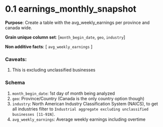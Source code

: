 # 0.1 earnings_monthly_snapshot

**Purpose**: Create a table with the avg_weekly_earnings per province and canada wide.

**Grain unique column set**: [`month_begin_date`, `geo`, `industry`]

**Non additive facts**: [ `avg_weekly_earnings` ]

### Caveats:
1. This is excluding unclassified businesses

### Schema
1. `month_begin_date`: 1st day of month being analyzed
2. `geo`: Province/Country (Canada is the only country option though)
3. `industry`: North American Industry Classification System (NAICS), to get all industries filter to `Industrial aggregate excluding unclassified businesses [11-91N]`.
4. `avg_weekly_earnings`: Average weekly earnings including overtime